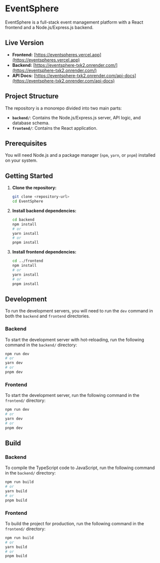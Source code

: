 # EventSphere

EventSphere is a full-stack event management platform with a React frontend and a Node.js/Express.js backend.

## Live Version

-   **Frontend:** [https://eventspheres.vercel.app](https://eventspheres.vercel.app)
-   **Backend:** [https://eventsphere-txk2.onrender.com/](https://eventsphere-txk2.onrender.com/)
-   **API Docs:** [https://eventsphere-txk2.onrender.com/api-docs](https://eventsphere-txk2.onrender.com/api-docs)

## Project Structure

The repository is a monorepo divided into two main parts:

-   **`backend/`**: Contains the Node.js/Express.js server, API logic, and database schema.
-   **`frontend/`**: Contains the React application.

## Prerequisites

You will need Node.js and a package manager (`npm`, `yarn`, or `pnpm`) installed on your system.

## Getting Started

1.  **Clone the repository:**
    ```bash
    git clone <repository-url>
    cd EventSphere
    ```

2.  **Install backend dependencies:**
    ```bash
    cd backend
    npm install
    # or
    yarn install
    # or
    pnpm install
    ```

3.  **Install frontend dependencies:**
    ```bash
    cd ../frontend
    npm install
    # or
    yarn install
    # or
    pnpm install
    ```

## Development

To run the development servers, you will need to run the `dev` command in both the `backend` and `frontend` directories.

### Backend

To start the development server with hot-reloading, run the following command in the `backend/` directory:

```bash
npm run dev
# or
yarn dev
# or
pnpm dev
```

### Frontend

To start the development server, run the following command in the `frontend/` directory:

```bash
npm run dev
# or
yarn dev
# or
pnpm dev
```

## Build

### Backend

To compile the TypeScript code to JavaScript, run the following command in the `backend/` directory:

```bash
npm run build
# or
yarn build
# or
pnpm build
```

### Frontend

To build the project for production, run the following command in the `frontend/` directory:

```bash
npm run build
# or
yarn build
# or
pnpm build
```
